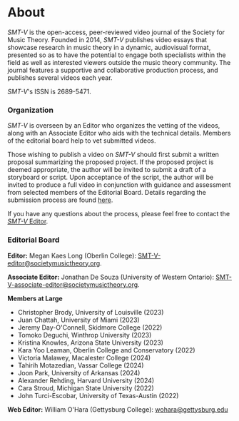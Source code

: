 # About

_SMT-V_ is the open-access, peer-reviewed video journal of the Society for Music Theory. Founded in 2014, _SMT-V_ publishes video essays that showcase research in music theory in a dynamic, audiovisual format, presented so as to have the potential to engage both specialists within the field as well as interested viewers outside the music theory community. The journal features a supportive and collaborative production process, and publishes several videos each year.

_SMT-V_'s ISSN is 2689-5471.

### Organization

_SMT-V_ is overseen by an Editor who organizes the vetting of the videos, along with an Associate Editor who aids with the technical details. Members of the editorial board help to vet submitted videos. 

Those wishing to publish a video on _SMT-V_ should first submit a written proposal summarizing the proposed project. If the proposed project is deemed appropriate, the author will be invited to submit a draft of a storyboard or script. Upon acceptance of the script, the author will be invited to produce a full video in conjunction with guidance and assessment from selected members of the Editorial Board. Details regarding the submission process are found [here](https://www.smt-v.org/submit).

If you have any questions about the process, please feel free to contact the [_SMT-V_ Editor](mailto:SMT-V-editor@societymusictheory.org).

### Editorial Board

**Editor:** Megan Kaes Long (Oberlin College): [SMT-V-editor@societymusictheory.org](mailto:SMT-V-editor@societymusictheory.org).

**Associate Editor:** Jonathan De Souza (University of Western Ontario): [SMT-V-associate-editor@societymusictheory.org](SMT-V-associate-editor@societymusictheory.org).

**Members at Large**
- Christopher Brody, University of Louisville (2023)
- Juan Chattah, University of Miami (2023)
- Jeremy Day-O'Connell, Skidmore College (2022)
- Tomoko Deguchi, Winthrop University (2023)
- Kristina Knowles, Arizona State University (2023)
- Kara Yoo Leaman, Oberlin College and Conservatory (2022)
- Victoria Malawey, Macalester College (2024)
- Tahirih Motazedian, Vassar College (2024)
- Joon Park, University of Arkansas (2024)
- Alexander Rehding, Harvard University (2024)
- Cara Stroud, Michigan State University (2022)
- John Turci-Escobar, University of Texas-Austin (2022)

**Web Editor:** William O'Hara (Gettysburg College): [wohara@gettysburg.edu](mailto:wohara@gettysburg.edu)
